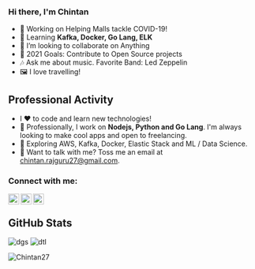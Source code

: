 ### Hi there, I'm Chintan

- 🔭 Working on Helping Malls tackle COVID-19!
- 🌱 Learning <b>Kafka, Docker, Go Lang, ELK</b>
- 👯 I’m looking to collaborate on Anything
- 🥅 2021 Goals: Contribute to Open Source projects
- 🎶 Ask me about music. Favorite Band: Led Zeppelin
- 🖼️ I love travelling!

## Professional Activity 
- I ❤️ to code and learn new technologies!
- 📰 Professionally, I work on <b>Nodejs, Python and Go Lang</b>. I'm always looking to make cool apps and open to freelancing.
- 🔭 Exploring AWS, Kafka, Docker, Elastic Stack and ML / Data Science.
- 💬 Want to talk with me? Toss me an email at chintan.rajguru27@gmail.com.


### Connect with me:

[<img align="left" alt="Chintan27 | Twitter" width="22px" src="https://cdn.jsdelivr.net/npm/simple-icons@v3/icons/twitter.svg" />][twitter]
[<img align="left" alt="Chintan27 | LinkedIn" width="22px" src="https://cdn.jsdelivr.net/npm/simple-icons@v3/icons/linkedin.svg" />][linkedin]
[<img align="left" alt="Chintan27 | Instagram" width="22px" src="https://cdn.jsdelivr.net/npm/simple-icons@v3/icons/instagram.svg" />][instagram]

<br />


## GitHub Stats  

![dgs](https://github-readme-stats.vercel.app/api?username=Chintan27&show_icons=true)
![dtl](https://github-readme-stats.vercel.app/api/top-langs/?username=Chintan27&layout=compact)

[twitter]: https://twitter.com/chintan_27
[instagram]: https://www.instagram.com/chintanrajguru/
[linkedin]: https://www.linkedin.com/in/chintanrajguru/

<p align="left"><img src="https://komarev.com/ghpvc/?username=Chintan27" alt="Chintan27"/></p>
